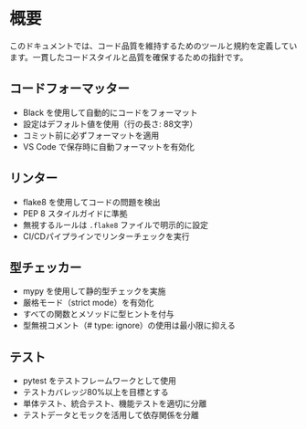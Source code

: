 # 概要
このドキュメントでは、コード品質を維持するためのツールと規約を定義しています。一貫したコードスタイルと品質を確保するための指針です。

## コードフォーマッター
- Black を使用して自動的にコードをフォーマット
- 設定はデフォルト値を使用（行の長さ: 88文字）
- コミット前に必ずフォーマットを適用
- VS Code で保存時に自動フォーマットを有効化

## リンター
- flake8 を使用してコードの問題を検出
- PEP 8 スタイルガイドに準拠
- 無視するルールは `.flake8` ファイルで明示的に設定
- CI/CDパイプラインでリンターチェックを実行

## 型チェッカー
- mypy を使用して静的型チェックを実施
- 厳格モード（strict mode）を有効化
- すべての関数とメソッドに型ヒントを付与
- 型無視コメント（# type: ignore）の使用は最小限に抑える

## テスト
- pytest をテストフレームワークとして使用
- テストカバレッジ80%以上を目標とする
- 単体テスト、統合テスト、機能テストを適切に分離
- テストデータとモックを活用して依存関係を分離
